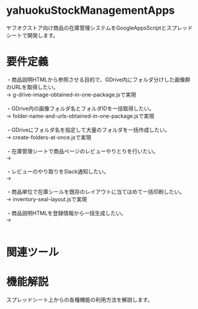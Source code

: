 # yahuokuStockManagementApps

ヤフオクストア向け商品の在庫管理システムをGoogleAppsScriptとスプレッドシートで開発します。<br>

# 要件定義

・商品説明HTMLから参照させる目的で、GDrive内にフォルダ分けした画像群のURLを取得したい。<br>
→ g-drive-image-obtained-in-one-package.jsで実現<br>
<br>
・GDrive内の画像フォルダ名とフォルダIDを一括取得したい。<br>
→ folder-name-and-urls-obtained-in-one-package.jsで実現<br>
<br>
・GDriveにフォルダ名を指定して大量のフォルダを一括作成したい。<br>
→ create-folders-at-once.jsで実現<br>
<br>
・在庫管理シートで商品ページのレビューやりとりを行いたい。<br>
→ <br>
<br>
・レビューのやり取りをSlack通知したい。<br>
→ <br>
<br>
・商品単位で在庫シールを既存のレイアウトに当てはめて一括印刷したい。<br>
→ inventory-seal-layout.jsで実現<br>
<br>
・商品説明HTMLを登録情報から一括生成したい。<br>
→ <br>
<br>

# 関連ツール

# 機能解説

スプレッドシート上からの各種機能の利用方法を解説します。
